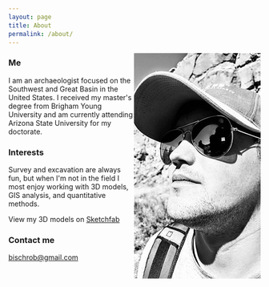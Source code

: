 ```yaml
---
layout: page
title: About
permalink: /about/
---
```


<img align="right" src="/images/ProfilePic.jpg">

### Me

I am an archaeologist focused on the Southwest and Great Basin in the United States. I received my master's degree from Brigham Young University and am currently attending Arizona State University for my doctorate.

### Interests
Survey and excavation are always fun, but when I'm not in the field I most enjoy working with 3D models, GIS analysis, and quantitative methods.

View my 3D models on [Sketchfab](https://sketchfab.com/rbischoff)

### Contact me

[bischrob@gmail.com](mailto:bischrob@gmail.com)
